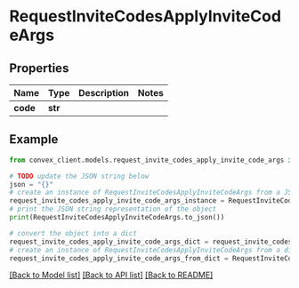 # RequestInviteCodesApplyInviteCodeArgs


## Properties

Name | Type | Description | Notes
------------ | ------------- | ------------- | -------------
**code** | **str** |  | 

## Example

```python
from convex_client.models.request_invite_codes_apply_invite_code_args import RequestInviteCodesApplyInviteCodeArgs

# TODO update the JSON string below
json = "{}"
# create an instance of RequestInviteCodesApplyInviteCodeArgs from a JSON string
request_invite_codes_apply_invite_code_args_instance = RequestInviteCodesApplyInviteCodeArgs.from_json(json)
# print the JSON string representation of the object
print(RequestInviteCodesApplyInviteCodeArgs.to_json())

# convert the object into a dict
request_invite_codes_apply_invite_code_args_dict = request_invite_codes_apply_invite_code_args_instance.to_dict()
# create an instance of RequestInviteCodesApplyInviteCodeArgs from a dict
request_invite_codes_apply_invite_code_args_from_dict = RequestInviteCodesApplyInviteCodeArgs.from_dict(request_invite_codes_apply_invite_code_args_dict)
```
[[Back to Model list]](../README.md#documentation-for-models) [[Back to API list]](../README.md#documentation-for-api-endpoints) [[Back to README]](../README.md)


